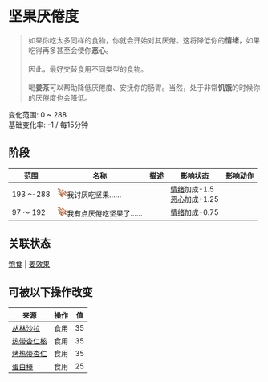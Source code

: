 # 坚果<nobr>厌倦度</nobr>  
> 如果你吃太多同样的食物，你就会开始对其厌倦。这将降低你的<b>情绪</b>，如果吃得再多甚至会使你<b>恶心</b>。<br><br>因此，最好交替食用不同类型的食物。<br><br>喝<b>姜茶</b>可以帮助降低厌倦度、安抚你的肠胃。当然，处于非常<b>饥饿</b>的时候你的厌倦度也会降低。  
  
变化范围: 0 ~ 288  
基础变化率: -1 / 每15分钟  
## 阶段  
范围  |  名称  |  描述  |  影响状态  |  影响动作  
----  |  ----  |  ----  |  ----  |  ----  
193 ～ 288  |  <img decoding="async" src="Sprite/SaturationNuts.png" href="a.md" style="max-width:20px;max-height:20px;">我讨厌吃坚果……  |    |  [情绪](Morale.md)加成-1.5<br>[恶心](Nausea.md)加成+1.25  |    
97 ～ 192  |  <img decoding="async" src="Sprite/SaturationNuts.png" href="a.md" style="max-width:20px;max-height:20px;">我有点厌倦吃坚果了……  |    |  [情绪](Morale.md)加成-0.75  |    
## 关联状态  
[饱食](Satiation.md)  |  [姜效果](GingerEffect.md)  
## 可被以下操作改变  
来源  |  操作  |  值  
----  |  ----  |  ----  
[丛林沙拉](JungleSalad.md)  |  食用  |  35  
[热带杏仁核](TropicalAlmondKernels.md)  |  食用  |  35  
[烤热带杏仁](TropicalAlmondsRoasted.md)  |  食用  |  35  
[蛋白棒](ProteinBar.md)  |  食用  |  25  
